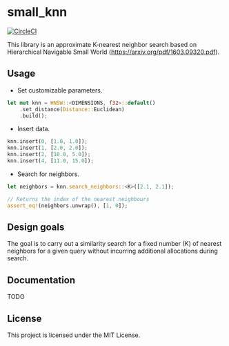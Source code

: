 # small_knn

[![CircleCI](https://circleci.com/gh/thaiMao/small_knn.svg?style=shield)](https://app.circleci.com/pipelines/github/thaiMao/small_knn)

This library is an approximate K-nearest neighbor search based on Hierarchical
Navigable Small World (https://arxiv.org/pdf/1603.09320.pdf).

## Usage

- Set customizable parameters.

```rust
let mut knn = HNSW::<DIMENSIONS, f32>::default()
    .set_distance(Distance::Euclidean)
    .build();
```

- Insert data.

```rust
knn.insert(0, [1.0, 1.0]);
knn.insert(1, [2.0, 2.0]);
knn.insert(2, [10.0, 5.0]);
knn.insert(4, [11.0, 15.0]);
```

- Search for neighbors.

```rust
let neighbors = knn.search_neighbors::<K>([2.1, 2.1]);

// Returns the index of the nearest neighbours
assert_eq!(neighbors.unwrap(), [1, 0]);
```

## Design goals

The goal is to carry out a similarity search for a fixed number (K) of nearest
neighbors for a given query without incurring additional allocations during
search.

## Documentation

TODO

## License

This project is licensed under the MIT License.
